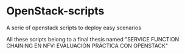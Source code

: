 # OpenStack-scripts
A serie of openstack scripts to deploy easy scenarios

All these scripts belong to a final thesis named "SERVICE FUNCTION CHAINING EN NFV: EVALUACIÓN PRÁCTICA CON OPENSTACK"



   
